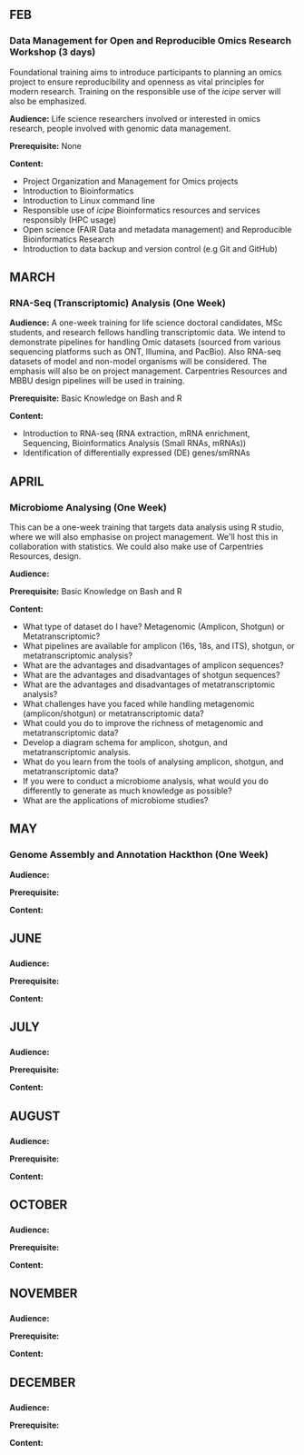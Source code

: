 ## FEB
### Data Management for Open and Reproducible Omics Research Workshop (3 days)
Foundational training aims to introduce participants to planning an omics project to ensure reproducibility and openness as vital principles for modern research. Training on the responsible use of the *icipe* server will also be emphasized.

**Audience:** 
Life science researchers involved or interested in omics research, people involved with genomic data management.

**Prerequisite:** None

**Content:**
- Project Organization and Management for Omics projects
- Introduction to Bioinformatics
- Introduction to Linux command line
- Responsible use of _icipe_ Bioinformatics resources and services  responsibly (HPC usage)
- Open science (FAIR Data and metadata management) and Reproducible Bioinformatics Research 
- Introduction to data backup and version control (e.g Git and GitHub)

## MARCH
### RNA-Seq (Transcriptomic) Analysis (One Week)
**Audience:** 
A one-week training for life science doctoral candidates, MSc students, and research fellows handling transcriptomic data. We intend to demonstrate pipelines for handling Omic datasets (sourced from various sequencing platforms such as ONT, Illumina, and PacBio). Also RNA-seq datasets of model and non-model organisms will be considered. The emphasis will also be on project management. Carpentries Resources and MBBU design pipelines will be used in training.

**Prerequisite:** Basic Knowledge on Bash and R

**Content:**
- Introduction to RNA-seq (RNA extraction, mRNA enrichment, Sequencing, Bioinformatics Analysis (Small RNAs, mRNAs))
- Identification of differentially expressed (DE) genes/smRNAs

## APRIL 
### Microbiome Analysing (One Week)
This can be a one-week training that targets data analysis using R studio, where we will also emphasise on project management. We'll host this in collaboration with statistics. We could also make use of Carpentries Resources, design. 

**Audience:**

**Prerequisite:** Basic Knowledge on Bash and R


**Content:**
- What type of dataset do I have? Metagenomic (Amplicon, Shotgun) or Metatranscriptomic?
- What pipelines are available for amplicon (16s, 18s, and ITS), shotgun, or metatranscriptomic analysis?
- What are the advantages and disadvantages of amplicon sequences?
- What are the advantages and disadvantages of shotgun sequences?
- What are the advantages and disadvantages of metatranscriptomic analysis?
- What challenges have you faced while handling metagenomic (amplicon/shotgun) or metatranscriptomic data?
- What could you do to improve the richness of metagenomic and metatranscriptomic data?
- Develop a diagram schema for amplicon, shotgun, and metatranscriptomic analysis.
- What do you learn from the tools of analysing amplicon, shotgun, and metatranscriptomic data?
- If you were to conduct a microbiome analysis, what would you do differently to generate as much knowledge as possible?
- What are the applications of microbiome studies?

## MAY
### Genome Assembly and Annotation Hackthon (One Week)

**Audience:**

**Prerequisite:**

**Content:**


## JUNE
### 

**Audience:**

**Prerequisite:**

**Content:**


## JULY
### 

**Audience:**

**Prerequisite:**

**Content:**


## AUGUST
### 

**Audience:**

**Prerequisite:**

**Content:**


## OCTOBER
### 

**Audience:**

**Prerequisite:**

**Content:**



## NOVEMBER
###

**Audience:**

**Prerequisite:**

**Content:**


## DECEMBER
### 

**Audience:**

**Prerequisite:**

**Content:**
